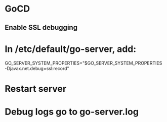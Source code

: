 # GoCD
Enable SSL debugging
--------------------


   # In /etc/default/go-server, add:
   GO_SERVER_SYSTEM_PROPERTIES="$GO_SERVER_SYSTEM_PROPERTIES -Djavax.net.debug=ssl:record"
   # Restart server
   # Debug logs go to go-server.log

